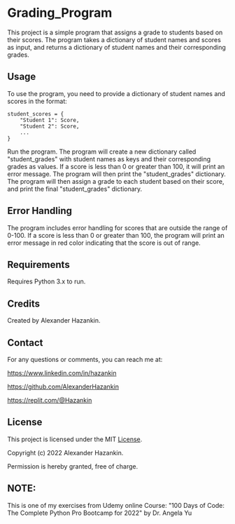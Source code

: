 # Grading_Program
This project is a simple program that assigns a grade to students based on their scores. The program takes a dictionary of student names and scores as input, and returns a dictionary of student names and their corresponding grades.

## Usage
To use the program, you need to provide a dictionary of student names and scores in the format:

```
student_scores = {
    "Student 1": Score,
    "Student 2": Score,
    ...
}
```

Run the program.
The program will create a new dictionary called "student_grades" with student names as keys and their corresponding grades as values.
If a score is less than 0 or greater than 100, it will print an error message.
The program will then print the "student_grades" dictionary.
The program will then assign a grade to each student based on their score, and print the final "student_grades" dictionary.

## Error Handling
The program includes error handling for scores that are outside the range of 0-100. If a score is less than 0 or greater than 100, the program will print an error message in red color indicating that the score is out of range.

## Requirements
Requires Python 3.x to run.

## Credits
Created by Alexander Hazankin.

## Contact
For any questions or comments, you can reach me at:

https://www.linkedin.com/in/hazankin

https://github.com/AlexanderHazankin

https://replit.com/@Hazankin

## License
This project is licensed under the MIT [License](LICENSE).

Copyright (c) 2022 Alexander Hazankin.

Permission is hereby granted, free of charge.

## NOTE:
This is one of my exercises from Udemy online Course: "100 Days of Code: The Complete Python Pro Bootcamp for 2022" by Dr. Angela Yu
